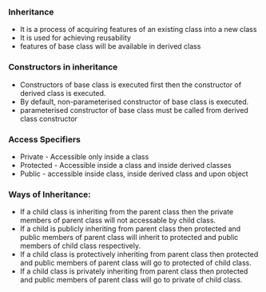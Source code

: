 ### Inheritance 
- It is a process of acquiring features of an existing class into a new class
- It is used for achieving reusability
- features of base class will be available in derived class
### Constructors in inheritance 
- Constructors of base class is executed first then the constructor of derived class is executed.
- By default, non-parameterised constructor of base class is executed.
- parameterised constructor of base class must be called from derived class constructor
### Access Specifiers 
- Private - Accessible only inside a class
- Protected - Accessible inside a class and inside derived classes
- Public - accessible inside class, inside derived class and upon object
### Ways of Inheritance:
- If a child class is inheriting from the parent class then the private members of parent class will not accessable by child class.
- If a child is publicly inheriting from parent class then protected and public members of parent class will inherit to protected and public members of child class respectively.
- If a child class is protectively inheriting from parent class then protected and public members of parent class will go to protected of child class.
- If a child class is privately inheriting from parent class then protected and public members of parent class will go to private of child class.
